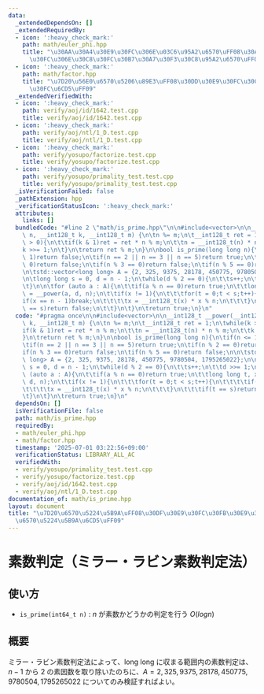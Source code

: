 ```yaml
---
data:
  _extendedDependsOn: []
  _extendedRequiredBy:
  - icon: ':heavy_check_mark:'
    path: math/euler_phi.hpp
    title: "\u30AA\u30A4\u30E9\u30FC\u306E\u03C6\u95A2\u6570\uFF08\u30AA\u30A4\u30E9\
      \u30FC\u306E\u30C8\u30FC\u30B7\u30A7\u30F3\u30C8\u95A2\u6570\uFF09"
  - icon: ':heavy_check_mark:'
    path: math/factor.hpp
    title: "\u7D20\u56E0\u6570\u5206\u89E3\uFF08\u30DD\u30E9\u30FC\u30C9\u30FB\u30ED\
      \u30FC\u6CD5\uFF09"
  _extendedVerifiedWith:
  - icon: ':heavy_check_mark:'
    path: verify/aoj/id/1642.test.cpp
    title: verify/aoj/id/1642.test.cpp
  - icon: ':heavy_check_mark:'
    path: verify/aoj/ntl/1_D.test.cpp
    title: verify/aoj/ntl/1_D.test.cpp
  - icon: ':heavy_check_mark:'
    path: verify/yosupo/factorize.test.cpp
    title: verify/yosupo/factorize.test.cpp
  - icon: ':heavy_check_mark:'
    path: verify/yosupo/primality_test.test.cpp
    title: verify/yosupo/primality_test.test.cpp
  _isVerificationFailed: false
  _pathExtension: hpp
  _verificationStatusIcon: ':heavy_check_mark:'
  attributes:
    links: []
  bundledCode: "#line 2 \"math/is_prime.hpp\"\n\n#include<vector>\n\n__int128_t __power(__int128_t\
    \ n, __int128_t k, __int128_t m) {\n\tn %= m;\n\t__int128_t ret = 1;\n\twhile(k\
    \ > 0){\n\t\tif(k & 1)ret = ret * n % m;\n\t\tn = __int128_t(n) * n % m;\n\t\t\
    k >>= 1;\n\t}\n\treturn ret % m;\n}\n\nbool is_prime(long long n){\n\tif(n <=\
    \ 1)return false;\n\tif(n == 2 || n == 3 || n == 5)return true;\n\tif(n % 2 ==\
    \ 0)return false;\n\tif(n % 3 == 0)return false;\n\tif(n % 5 == 0)return false;\n\
    \n\tstd::vector<long long> A = {2, 325, 9375, 28178, 450775, 9780504, 1795265022};\n\
    \n\tlong long s = 0, d = n - 1;\n\twhile(d % 2 == 0){\n\t\ts++;\n\t\td >>= 1;\n\
    \t}\n\n\tfor (auto a : A){\n\t\tif(a % n == 0)return true;\n\t\tlong long t, x\
    \ = __power(a, d, n);\n\t\tif(x != 1){\n\t\t\tfor(t = 0;t < s;t++){\n\t\t\t\t\
    if(x == n - 1)break;\n\t\t\t\tx = __int128_t(x) * x % n;\n\t\t\t}\n\t\t\tif(t\
    \ == s)return false;\n\t\t}\n\t}\n\treturn true;\n}\n"
  code: "#pragma once\n\n#include<vector>\n\n__int128_t __power(__int128_t n, __int128_t\
    \ k, __int128_t m) {\n\tn %= m;\n\t__int128_t ret = 1;\n\twhile(k > 0){\n\t\t\
    if(k & 1)ret = ret * n % m;\n\t\tn = __int128_t(n) * n % m;\n\t\tk >>= 1;\n\t\
    }\n\treturn ret % m;\n}\n\nbool is_prime(long long n){\n\tif(n <= 1)return false;\n\
    \tif(n == 2 || n == 3 || n == 5)return true;\n\tif(n % 2 == 0)return false;\n\t\
    if(n % 3 == 0)return false;\n\tif(n % 5 == 0)return false;\n\n\tstd::vector<long\
    \ long> A = {2, 325, 9375, 28178, 450775, 9780504, 1795265022};\n\n\tlong long\
    \ s = 0, d = n - 1;\n\twhile(d % 2 == 0){\n\t\ts++;\n\t\td >>= 1;\n\t}\n\n\tfor\
    \ (auto a : A){\n\t\tif(a % n == 0)return true;\n\t\tlong long t, x = __power(a,\
    \ d, n);\n\t\tif(x != 1){\n\t\t\tfor(t = 0;t < s;t++){\n\t\t\t\tif(x == n - 1)break;\n\
    \t\t\t\tx = __int128_t(x) * x % n;\n\t\t\t}\n\t\t\tif(t == s)return false;\n\t\
    \t}\n\t}\n\treturn true;\n}\n"
  dependsOn: []
  isVerificationFile: false
  path: math/is_prime.hpp
  requiredBy:
  - math/euler_phi.hpp
  - math/factor.hpp
  timestamp: '2025-07-01 03:22:56+09:00'
  verificationStatus: LIBRARY_ALL_AC
  verifiedWith:
  - verify/yosupo/primality_test.test.cpp
  - verify/yosupo/factorize.test.cpp
  - verify/aoj/id/1642.test.cpp
  - verify/aoj/ntl/1_D.test.cpp
documentation_of: math/is_prime.hpp
layout: document
title: "\u7D20\u6570\u5224\u5B9A\uFF08\u30DF\u30E9\u30FC\u30FB\u30E9\u30D3\u30F3\u7D20\
  \u6570\u5224\u5B9A\u6CD5\uFF09"
---
```


# 素数判定（ミラー・ラビン素数判定法）

## 使い方

- ``is_prime(int64_t n)`` : $n$ が素数かどうかの判定を行う $O(log n)$

## 概要

ミラー・ラビン素数判定法によって、long long に収まる範囲内の素数判定は、$n-1$ から $2$ の素因数を取り除いたのちに、$A = {2, 325, 9375, 28178, 450775, 9780504, 1795265022}$ についてのみ検証すればよい。

